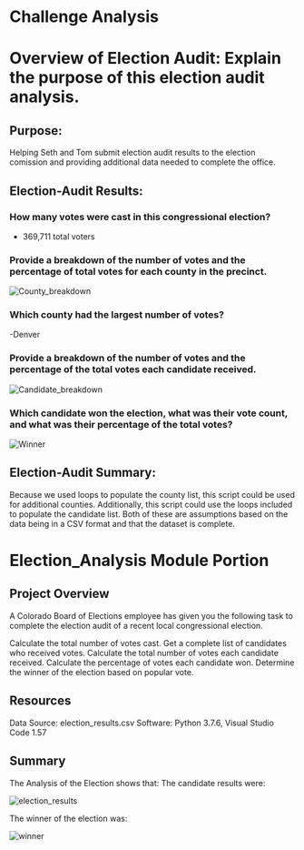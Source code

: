 # Challenge Analysis
# Overview of Election Audit: Explain the purpose of this election audit analysis.
## Purpose: 
Helping Seth and Tom submit election audit results to the election comission and providing additional data needed to complete the office. 

## Election-Audit Results: 

### How many votes were cast in this congressional election?
- 369,711 total voters

### Provide a breakdown of the number of votes and the percentage of total votes for each county in the precinct.
![County_breakdown](https://user-images.githubusercontent.com/84742544/124987994-76f59480-e00b-11eb-89c4-c7553b30d184.PNG)

### Which county had the largest number of votes?
-Denver

### Provide a breakdown of the number of votes and the percentage of the total votes each candidate received.
![Candidate_breakdown](https://user-images.githubusercontent.com/84742544/124987993-765cfe00-e00b-11eb-96fa-13dcb5b33646.PNG)

### Which candidate won the election, what was their vote count, and what was their percentage of the total votes?
![Winner](https://user-images.githubusercontent.com/84742544/124987995-76f59480-e00b-11eb-815f-636ba8ec2f19.PNG)

## Election-Audit Summary: 

Because we used loops to populate the county list, this script could be used for additional counties.
Additionally, this script could use the loops included to populate the candidate list. 
Both of these are assumptions based on the data being in a CSV format and that the dataset is complete.





















# Election_Analysis Module Portion

## Project Overview
A Colorado Board of Elections employee has given you the following task to complete the election audit of a recent local congressional election.

Calculate the total number of votes cast.
Get a complete list of candidates who received votes.
Calculate the total number of votes each candidate received.
Calculate the percentage of votes each candidate won.
Determine the winner of the election based on popular vote.

## Resources
Data Source: election_results.csv
Software: Python 3.7.6, Visual Studio Code 1.57

## Summary
The Analysis of the Election shows that:
The candidate results were:

![election_results](https://user-images.githubusercontent.com/84742544/124964020-831f2900-dfee-11eb-8104-06da5599056f.PNG)


The winner of the election was:

![winner](https://user-images.githubusercontent.com/84742544/124964029-85818300-dfee-11eb-9777-ee7d0ceea34f.PNG)
